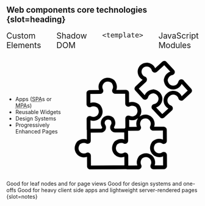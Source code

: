 ## Web components core technologies {slot=heading}

<div id="technologies">
  <figure-img src="ce.svg" alt="painter's palette" height="150">Custom Elements</figure-img>
  <figure-img src="sd.svg" alt="sunglasses" height="150">Shadow DOM</figure-img>
  <figure-img src="te.svg" alt="rubber stamp" width="150"><code>&lt;template></code></figure-img>
  <figure-img src="esm.svg" alt="transport truck" height="150">JavaScript Modules</figure-img>
</div>

<div id="uses" reveal>

  - Apps (<abbr title="single page application">SPA</abbr>s or <abbr 
    title="multipage application">MPA</abbr>s)
  - Reusable Widgets
  - Design Systems
  - Progressively Enhanced Pages

  <svg aria-describedby="wcu-desc"
       xmlns="http://www.w3.org/2000/svg"
       version="1.1"
       viewBox="0 0 100 100">
    <desc id="wcu-desc">identical puzzle pieces fit into diverse contexts</desc>
    <path fill="none" d="M69.886,82.251c-2.66,0-5.045-1.438-6.272-3.752c-1.28-2.415-1.034-5.346,0.656-7.839   c0.263-0.381,0.597-0.717,0.97-0.979c2.343-1.628,5.156-1.953,7.477-0.912l-0.04-6.946l-7.568,0.045   c-0.851,0-1.617-0.426-2.058-1.142c-0.432-0.7-0.472-1.553-0.104-2.284c0.285-0.573,0.43-1.194,0.426-1.84   c-0.016-2.24-1.849-4.065-4.089-4.065c-0.978,0-1.96,0.334-2.911,0.992c-0.073,0.054-0.15,0.132-0.207,0.212   c-1.466,2.152-0.959,3.889-0.528,4.737c0.378,0.735,0.346,1.598-0.085,2.308c-0.434,0.715-1.191,1.146-2.028,1.151l-7.571,0.045   l0.045,7.599c0.002,0.639-0.242,1.245-0.693,1.697c-0.714,0.721-1.87,0.909-2.768,0.446c-1.436-0.731-3.179-0.54-4.768,0.571   c-0.076,0.052-0.15,0.125-0.204,0.209c-1.078,1.588-1.255,3.334-0.486,4.784c0.712,1.342,2.098,2.176,3.616,2.176   c0.686-0.003,1.316-0.16,1.899-0.47c0.334-0.176,0.712-0.272,1.09-0.272c1.306,0,2.374,1.071,2.381,2.385l0.047,7.597l6.908-0.042   c-0.79-2.221-0.411-4.683,1.092-6.889c0.259-0.378,0.594-0.716,0.966-0.973c1.433-0.992,3.022-1.518,4.591-1.518   c3.865,0,7.024,3.142,7.049,7.005c0.003,0.78-0.124,1.56-0.373,2.294l6.488-0.038l-0.042-6.944   C71.884,82.022,70.896,82.244,69.886,82.251z"/>
    <path fill="none" d="M40.737,82.424c-2.655,0-5.042-1.436-6.267-3.748c-1.281-2.413-1.036-5.341,0.651-7.836   c0.259-0.379,0.59-0.712,0.956-0.968c2.171-1.516,4.727-1.927,6.958-1.142l-0.031-5.486l-6.934,0.042   c-1.419,0-2.709-0.759-3.382-1.981c-0.681-1.24-0.632-2.754,0.125-3.955c0.816-1.29,0.217-2.615-0.268-3.353   c-1.368-0.888-2.855-0.815-3.797,0.132c-0.493,0.495-0.762,1.158-0.759,1.856c0.004,0.493,0.146,0.972,0.411,1.382   c0.769,1.201,0.829,2.721,0.153,3.967c-0.67,1.234-1.958,2.005-3.363,2.014l-7.884,0.047l0.04,6.185   c0.005,0.842-0.419,1.608-1.135,2.051c-0.71,0.44-1.579,0.475-2.321,0.097c-1.459-0.743-3.196-0.536-4.773,0.567   c-0.077,0.052-0.148,0.125-0.2,0.2c-1.083,1.6-1.26,3.349-0.484,4.803c0.719,1.344,2.119,2.145,3.637,2.166   c0.66-0.003,1.29-0.162,1.875-0.47c0.728-0.383,1.588-0.359,2.298,0.066c0.729,0.435,1.166,1.201,1.173,2.045l0.045,7.599   l25.53-0.153c0.045-0.077,0.104-0.146,0.164-0.214l-0.038-6.346C42.354,82.272,41.548,82.419,40.737,82.424z"/>
    <path fill="none" d="M25.171,60.393c0.326-0.004,0.627-0.181,0.782-0.466c0.162-0.299,0.145-0.669-0.043-0.961   c-0.568-0.881-0.87-1.904-0.879-2.961c-0.007-1.495,0.568-2.902,1.621-3.961c1.053-1.06,2.455-1.643,3.95-1.643   c1.271,0,2.519,0.411,3.713,1.222c0.23,0.16,0.428,0.355,0.58,0.573c1.537,2.209,1.689,4.725,0.42,6.734   c-0.183,0.291-0.198,0.656-0.033,0.951c0.151,0.28,0.446,0.447,0.78,0.447l7.266-0.042c0.045-0.08,0.092-0.16,0.148-0.235v-0.002   h0.002c0.117-0.164,0.251-0.305,0.399-0.432l-0.043-6.902c-0.003-0.643,0.244-1.248,0.698-1.706   c0.707-0.712,1.856-0.903,2.738-0.451c0.555,0.277,1.166,0.421,1.805,0.421c1.548-0.01,2.93-0.856,3.632-2.211   c0.757-1.459,0.564-3.203-0.536-4.787c-0.052-0.08-0.127-0.152-0.209-0.207c-1.581-1.081-3.304-1.266-4.732-0.527   c-0.348,0.171-0.716,0.261-1.081,0.261c-1.307,0-2.378-1.069-2.383-2.378l-0.047-7.569l-7.599,0.045   c-0.851,0-1.612-0.428-2.051-1.14c-0.435-0.709-0.472-1.576-0.096-2.317c0.742-1.455,0.536-3.196-0.568-4.772   c-0.05-0.078-0.125-0.15-0.205-0.207c-0.938-0.632-1.903-0.956-2.864-0.956h-0.007c-1.098,0-2.129,0.43-2.902,1.206   c-0.775,0.778-1.196,1.81-1.193,2.907c0.007,0.662,0.162,1.292,0.474,1.875c0.383,0.729,0.359,1.589-0.066,2.3   c-0.437,0.728-1.203,1.166-2.047,1.172l-7.597,0.044l0.04,6.911c2.185-0.773,4.718-0.39,6.887,1.09   c0.38,0.259,0.716,0.592,0.975,0.964c1.72,2.479,1.993,5.411,0.729,7.841c-1.208,2.328-3.59,3.785-6.213,3.802   c-0.808,0-1.572-0.125-2.296-0.373l0.036,6.488L25.171,60.393z"/>
    <path fill="none" d="M49.115,53.934c-0.816,0-1.588-0.127-2.322-0.379l0.035,5.466l5.814-0.035   c-0.776-2.155-0.439-4.54,0.954-6.699C52.362,53.323,50.788,53.924,49.115,53.934z"/>
    <path fill="none" d="M85.393,28.41c-1.917,1.793-4.655,2.368-7.132,1.501c-2.59-0.902-4.403-3.224-4.85-6.215   c-0.066-0.456-0.05-0.926,0.047-1.368c0.634-2.852,2.425-4.937,4.88-5.748l-4.631-4.961l-5.489,5.003   c-0.226,0.205-0.494,0.366-0.794,0.475c-0.611,0.279-1.306,0.289-1.932,0.024c-0.655-0.277-1.142-0.827-1.34-1.506   c-0.176-0.62-0.489-1.17-0.93-1.642c-1.501-1.61-4.06-1.729-5.705-0.266c-1.577,1.508-1.663,4.015-0.157,5.67   c0.433,0.475,0.961,0.834,1.567,1.064c0.656,0.247,1.166,0.778,1.389,1.454c0.214,0.646,0.146,1.339-0.183,1.927   c-0.136,0.292-0.317,0.548-0.545,0.757l-5.421,5.059l4.568,5.015c1.008-2.378,3.231-3.997,6.124-4.397   c0.458-0.063,0.93-0.04,1.37,0.063c2.944,0.689,5.111,2.686,5.801,5.339c0.663,2.545-0.131,5.221-2.073,6.986   c-0.719,0.658-1.565,1.156-2.482,1.466l4.711,5.049l4.669-4.255c-0.682-0.372-1.306-0.86-1.831-1.438   c-1.306-1.433-1.953-3.288-1.819-5.224c0.129-1.911,1.006-3.644,2.467-4.888c1.358-1.356,3.142-2.08,5.073-2.063   c1.939,0.024,3.734,0.818,5.059,2.239c0.541,0.578,0.971,1.226,1.286,1.938l4.615-4.307l-4.65-5.106   C86.671,26.94,86.109,27.743,85.393,28.41z"/>
    <path d="M94.38,29.703l-5.416-5.945c-0.068-0.155-0.16-0.296-0.275-0.419L88.6,23.243c-0.594-0.634-1.482-0.895-2.317-0.683   c-0.853,0.216-1.521,0.883-1.744,1.741c-0.195,0.745-0.597,1.419-1.161,1.946c-1.114,1.041-2.702,1.374-4.143,0.87   c-1.556-0.543-2.613-1.95-2.899-3.854c-0.014-0.096-0.01-0.206,0.01-0.296c0.454-2.044,1.723-3.402,3.489-3.727   c0.87-0.162,1.582-0.778,1.859-1.61c0.268-0.815,0.07-1.711-0.519-2.343l-5.804-6.222c-0.327-0.346-0.743-0.587-1.205-0.693   c-0.122-0.028-0.242-0.04-0.369-0.038c-0.578,0.014-1.132,0.233-1.558,0.62l-5.527,5.038c-0.319-0.75-0.764-1.433-1.33-2.037   c-2.587-2.775-6.997-2.98-9.869-0.423c-2.785,2.664-2.933,6.984-0.338,9.834c0.555,0.613,1.201,1.111,1.924,1.49l-5.459,5.096   c-0.132,0.12-0.219,0.244-0.27,0.319c-0.273,0.358-0.44,0.771-0.484,1.198c-0.012,0.122-0.007,0.247,0.009,0.369   c0.071,0.473,0.28,0.909,0.597,1.253l5.727,6.286c0.581,0.639,1.461,0.91,2.293,0.707c0.853-0.207,1.527-0.865,1.758-1.722   c0.465-1.732,1.922-2.89,3.988-3.177c0.099-0.012,0.207-0.009,0.296,0.012c1.884,0.44,3.201,1.609,3.616,3.203   c0.385,1.476-0.078,3.033-1.205,4.058c-0.569,0.521-1.273,0.865-2.031,1.001c-0.87,0.151-1.593,0.762-1.879,1.595   c-0.278,0.818-0.09,1.723,0.495,2.368l0.085,0.094c0.113,0.125,0.249,0.23,0.395,0.308l5.486,5.879   c0.38,0.407,0.9,0.672,1.461,0.74c0.061,0.009,0.122,0.012,0.181,0.012c0.07,0,0.134-0.005,0.205-0.014   c0.259-0.038,0.515-0.122,0.776-0.259c0.118-0.065,0.301-0.167,0.491-0.34l5.994-5.463c0.073-0.066,0.141-0.141,0.2-0.223   c0.437-0.601,0.571-1.388,0.359-2.103c-0.211-0.703-0.724-1.259-1.412-1.518c-0.601-0.226-1.124-0.583-1.562-1.062   c-0.757-0.832-1.131-1.908-1.055-3.029c0.077-1.125,0.599-2.143,1.468-2.869c0.038-0.031,0.075-0.064,0.108-0.099   c0.792-0.808,1.856-1.217,2.975-1.231c1.126,0.014,2.169,0.475,2.937,1.299c0.44,0.474,0.754,1.025,0.933,1.643   c0.202,0.705,0.712,1.26,1.398,1.528c0.696,0.27,1.49,0.199,2.125-0.191c0.085-0.05,0.165-0.111,0.237-0.178l5.931-5.534   c0.345-0.322,0.583-0.736,0.693-1.196c0.03-0.129,0.043-0.263,0.04-0.395C94.975,30.652,94.754,30.111,94.38,29.703z    M87.089,35.466c-0.315-0.712-0.745-1.36-1.286-1.938c-1.325-1.421-3.12-2.214-5.059-2.239c-1.931-0.017-3.715,0.707-5.073,2.063   c-1.461,1.245-2.338,2.977-2.467,4.888c-0.134,1.936,0.514,3.792,1.819,5.224c0.526,0.578,1.149,1.065,1.831,1.438l-4.669,4.255   l-4.711-5.049c0.918-0.31,1.764-0.808,2.482-1.466c1.943-1.765,2.737-4.441,2.073-6.986c-0.689-2.653-2.857-4.65-5.801-5.339   c-0.44-0.103-0.912-0.125-1.37-0.063c-2.893,0.401-5.116,2.02-6.124,4.397l-4.568-5.015l5.421-5.059   c0.228-0.209,0.409-0.465,0.545-0.757c0.329-0.588,0.397-1.281,0.183-1.927c-0.223-0.675-0.733-1.206-1.389-1.454   c-0.606-0.23-1.133-0.588-1.567-1.064c-1.506-1.656-1.421-4.163,0.157-5.67c1.645-1.462,4.204-1.344,5.705,0.266   c0.44,0.472,0.754,1.022,0.93,1.642c0.198,0.679,0.686,1.229,1.34,1.506c0.627,0.265,1.321,0.254,1.932-0.024   c0.299-0.11,0.567-0.27,0.794-0.475l5.489-5.003l4.631,4.961c-2.455,0.811-4.246,2.897-4.88,5.748   c-0.098,0.442-0.113,0.912-0.047,1.368c0.447,2.991,2.26,5.313,4.85,6.215c2.477,0.867,5.216,0.292,7.132-1.501   c0.715-0.667,1.278-1.469,1.661-2.357l4.65,5.106L87.089,35.466z"/>
    <path d="M73.357,78.261c-0.467,0-0.919,0.133-1.314,0.388c-0.651,0.416-1.403,0.639-2.201,0.644c-1.518,0-2.904-0.832-3.617-2.178   c-0.768-1.452-0.588-3.2,0.493-4.791c0.056-0.08,0.129-0.153,0.205-0.211c0.957-0.663,1.939-1.001,2.921-1.001   c0.77,0,1.52,0.218,2.169,0.628c0.931,0.587,2.227,0.442,2.989-0.324c0.44-0.444,0.684-1.039,0.679-1.673l-0.054-8.506   c-0.007-1.309-1.078-2.375-2.401-2.375l-7.272,0.044c0.252-0.743,0.381-1.52,0.376-2.322c-0.026-3.861-3.186-7.004-7.047-7.004   c-1.556,0-3.128,0.515-4.549,1.49c0.219-0.296,0.421-0.606,0.595-0.94c1.262-2.43,0.989-5.36-0.728-7.834   c-0.258-0.373-0.595-0.707-0.975-0.968c-2.167-1.48-4.716-1.865-6.909-1.081l-0.047-7.277c-0.007-1.309-1.081-2.375-2.403-2.375   l-7.296,0.044c0.806-2.253,0.407-4.742-1.142-6.958c-0.254-0.367-0.588-0.696-0.97-0.959c-1.421-0.961-2.986-1.469-4.526-1.469   h-0.007c-1.892,0-3.664,0.738-5.001,2.079c-1.332,1.341-2.06,3.12-2.051,5.014c0.009,0.81,0.155,1.616,0.433,2.375l-7.301,0.042   c-0.635,0.004-1.234,0.258-1.682,0.71c-0.449,0.453-0.695,1.055-0.691,1.692l0.05,8.534c0.002,0.097,0.009,0.195,0.031,0.292   c0.23,1.1,1.208,1.901,2.329,1.901c0.374,0,0.733-0.087,1.076-0.261c1.44-0.735,3.151-0.55,4.737,0.529   c0.078,0.054,0.155,0.129,0.211,0.207c1.098,1.584,1.294,3.33,0.534,4.789c-0.701,1.354-2.084,2.2-3.635,2.209   c-0.635,0-1.245-0.144-1.819-0.432c-0.327-0.162-0.675-0.244-1.036-0.244c-1.133,0-2.112,0.813-2.329,1.934   c-0.023,0.096-0.03,0.193-0.03,0.292l0.045,8.109c0.002,0.226,0.059,0.435,0.153,0.623c-0.004,0.038-0.014,0.071-0.014,0.108   l0.042,6.972c-2.253-0.806-4.744-0.409-6.956,1.14c-0.371,0.258-0.705,0.594-0.957,0.97c-1.696,2.5-1.938,5.435-0.644,7.853   c1.236,2.315,3.642,3.746,6.26,3.731c0.811-0.005,1.617-0.152,2.378-0.43l0.042,7.301c0.009,1.309,1.081,2.371,2.392,2.371h0.012   l27.504-0.162c0.071-0.002,0.143-0.016,0.212-0.028c0.289,0.122,0.608,0.19,0.938,0.19l8.532-0.049   c0.098-0.002,0.2-0.012,0.294-0.031c0.724-0.153,1.349-0.642,1.669-1.313c0.319-0.669,0.308-1.433-0.031-2.092   c-0.433-0.846-0.938-2.583,0.529-4.739c0.054-0.078,0.129-0.153,0.209-0.209c0.949-0.658,1.927-0.992,2.906-0.992   c2.244,0,4.079,1.824,4.091,4.065c0.004,0.648-0.141,1.266-0.427,1.84c-0.331,0.658-0.332,1.413-0.009,2.075   c0.327,0.668,0.959,1.156,1.69,1.3c0.098,0.019,0.188,0.03,0.294,0.028l8.104-0.049c0.639-0.002,1.243-0.252,1.692-0.709   c0.451-0.456,0.695-1.058,0.689-1.695l-0.05-8.471C75.739,79.299,74.689,78.261,73.357,78.261z M52.642,58.986l-5.814,0.035   l-0.035-5.466c0.735,0.252,1.506,0.379,2.322,0.379c1.673-0.01,3.247-0.611,4.481-1.647C52.204,54.446,51.866,56.831,52.642,58.986   z M19.414,54.324c2.624-0.017,5.005-1.474,6.213-3.802c1.264-2.43,0.991-5.362-0.729-7.841c-0.259-0.372-0.595-0.705-0.975-0.964   c-2.169-1.48-4.702-1.863-6.887-1.09l-0.04-6.911l7.597-0.044c0.844-0.005,1.61-0.444,2.047-1.172c0.425-0.71,0.449-1.57,0.066-2.3   c-0.312-0.583-0.467-1.213-0.474-1.875c-0.003-1.097,0.418-2.129,1.193-2.907c0.773-0.776,1.804-1.206,2.902-1.206h0.007   c0.961,0,1.925,0.324,2.864,0.956c0.08,0.058,0.155,0.129,0.205,0.207c1.104,1.576,1.309,3.316,0.568,4.772   c-0.376,0.742-0.34,1.608,0.096,2.317c0.439,0.712,1.199,1.14,2.051,1.14l7.599-0.045l0.047,7.569   c0.005,1.309,1.076,2.378,2.383,2.378c0.366,0,0.733-0.09,1.081-0.261c1.428-0.738,3.151-0.554,4.732,0.527   c0.082,0.056,0.157,0.127,0.209,0.207c1.1,1.584,1.293,3.329,0.536,4.787c-0.702,1.354-2.084,2.201-3.632,2.211   c-0.639,0-1.25-0.144-1.805-0.421c-0.883-0.453-2.031-0.261-2.738,0.451c-0.454,0.458-0.701,1.064-0.698,1.706l0.043,6.902   c-0.148,0.127-0.282,0.268-0.399,0.432h-0.002v0.002c-0.056,0.075-0.103,0.155-0.148,0.235l-7.266,0.042   c-0.334,0-0.628-0.167-0.78-0.447c-0.165-0.294-0.15-0.66,0.033-0.951c1.269-2.009,1.118-4.525-0.42-6.734   c-0.151-0.218-0.35-0.413-0.58-0.573c-1.194-0.811-2.442-1.222-3.713-1.222c-1.495,0-2.897,0.583-3.95,1.643   c-1.053,1.059-1.628,2.465-1.621,3.961c0.009,1.057,0.312,2.08,0.879,2.961c0.188,0.292,0.205,0.661,0.043,0.961   c-0.155,0.285-0.456,0.463-0.782,0.466l-8.017,0.047l-0.036-6.488C17.842,54.199,18.607,54.324,19.414,54.324z M42.989,88.553   l-25.53,0.153l-0.045-7.599c-0.007-0.844-0.444-1.61-1.173-2.045c-0.71-0.425-1.57-0.449-2.298-0.066   c-0.585,0.308-1.215,0.467-1.875,0.47C10.55,79.445,9.15,78.644,8.431,77.3c-0.776-1.454-0.599-3.203,0.484-4.803   c0.052-0.075,0.124-0.148,0.2-0.2c1.577-1.104,3.315-1.311,4.773-0.567c0.742,0.378,1.61,0.343,2.321-0.097   c0.716-0.442,1.14-1.208,1.135-2.051l-0.04-6.185l7.884-0.047c1.405-0.009,2.693-0.78,3.363-2.014   c0.675-1.246,0.616-2.766-0.153-3.967c-0.265-0.411-0.407-0.89-0.411-1.382c-0.003-0.698,0.266-1.361,0.759-1.856   c0.942-0.947,2.429-1.02,3.797-0.132c0.486,0.738,1.085,2.063,0.268,3.353c-0.757,1.201-0.806,2.716-0.125,3.955   c0.674,1.222,1.964,1.981,3.382,1.981l6.934-0.042l0.031,5.486c-2.232-0.785-4.787-0.374-6.958,1.142   c-0.366,0.256-0.696,0.588-0.956,0.968c-1.687,2.495-1.932,5.423-0.651,7.836c1.226,2.312,3.612,3.748,6.267,3.748   c0.811-0.005,1.617-0.152,2.378-0.43l0.038,6.346C43.094,88.407,43.034,88.477,42.989,88.553z M66.347,88.585   c0.249-0.735,0.376-1.515,0.373-2.294c-0.024-3.863-3.184-7.005-7.049-7.005c-1.569,0-3.158,0.526-4.591,1.518   c-0.373,0.258-0.707,0.595-0.966,0.973c-1.502,2.206-1.882,4.667-1.092,6.889l-6.908,0.042l-0.047-7.597   c-0.007-1.314-1.076-2.385-2.381-2.385c-0.378,0-0.755,0.096-1.09,0.272c-0.583,0.31-1.213,0.467-1.899,0.47   c-1.518,0-2.904-0.834-3.616-2.176c-0.769-1.45-0.592-3.196,0.486-4.784c0.054-0.084,0.127-0.157,0.204-0.209   c1.589-1.111,3.332-1.302,4.768-0.571c0.898,0.463,2.054,0.275,2.768-0.446c0.451-0.453,0.695-1.058,0.693-1.697l-0.045-7.599   l7.571-0.045c0.837-0.005,1.595-0.435,2.028-1.151c0.432-0.71,0.463-1.574,0.085-2.308c-0.432-0.848-0.938-2.585,0.528-4.737   c0.057-0.08,0.134-0.158,0.207-0.212c0.951-0.658,1.932-0.992,2.911-0.992c2.24,0,4.073,1.825,4.089,4.065   c0.004,0.646-0.141,1.268-0.426,1.84c-0.367,0.731-0.327,1.584,0.104,2.284c0.44,0.716,1.206,1.142,2.058,1.142l7.568-0.045   l0.04,6.946c-2.32-1.041-5.134-0.716-7.477,0.912c-0.373,0.261-0.707,0.597-0.97,0.979c-1.69,2.493-1.936,5.424-0.656,7.839   c1.227,2.314,3.612,3.752,6.272,3.752c1.01-0.007,1.999-0.23,2.907-0.649l0.042,6.944L66.347,88.585z"/>
  </svg>
</div>

Good for leaf nodes and for page views
Good for design systems and one-offs
Good for heavy client side apps and lightweight server-rendered pages
{slot=notes}

<style>
p { display: contents; }

#technologies {
  display: flex;
  place-content: start center;
  max-width: 100%;
  margin-inline: auto;
  gap: 40px;
}

figure-img {
  --caption-align: center;
  --margin: 0;
  font-size: 1.5em;
}

@media (width <= 500px) {
  #technologies {
    gap: 10px;
  }
  figure-img {
    scale: .75;
  }
}

#uses {
  display: flex;
  justify-content: space-between;
  align-items: center;
}

#uses svg {
  max-height: 40vh;
  aspect-ratio: 1;
}
</style>
